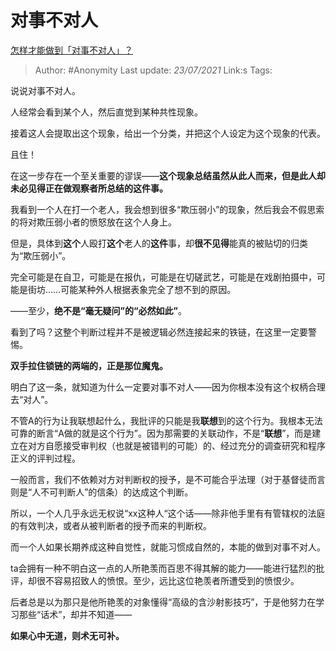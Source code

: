 # 对事不对人
[怎样才能做到「对事不对人」？](https://www.zhihu.com/question/21062014/answer/1011783718)

> Author: #Anonymity
> Last update: *23/07/2021* 
> Link:s
> Tags:  



说说对事不对人。

人经常会看到某个人，然后直觉到某种共性现象。

接着这人会提取出这个现象，给出一个分类，并把这个人设定为这个现象的代表。

且住！

在这一步存在一个至关重要的谬误——**这个现象总结虽然从此人而来，但是此人却未必见得正在做观察者所总结的这件事。**

我看到一个人在打一个老人，我会想到很多“欺压弱小”的现象，然后我会不假思索的将对欺压弱小者的愤怒放在这个人身上。

但是，具体到**这个**人殴打**这个**老人的**这件**事，却**很不见得**能真的被贴切的归类为“欺压弱小”。

完全可能是在自卫，可能是在报仇，可能是在切磋武艺，可能是在戏剧拍摄中，可能是街坊……可能某种外人根据表象完全了想不到的原因。

——至少，**绝不是“毫无疑问”的“必然如此”**。

看到了吗？这整个判断过程并不是被逻辑必然连接起来的铁链，在这里一定要警惕。

**双手拉住锁链的两端的，正是那位魔鬼。**

明白了这一条，就知道为什么一定要对事不对人——因为你根本没有这个权柄合理去“对人”。

不管A的行为让我联想起什么，我批评的只能是我**联想**到的这个行为。我根本无法可靠的断言“A做的就是这个行为”。因为那需要的关联动作，不是“**联想**”，而是建立在对方自愿接受审判权（也就是被错判的可能）的、经过充分的调查研究和程序正义的评判过程。

一般而言，我们不依赖对方对判断权的授予，是不可能合乎法理（对于基督徒而言则是“人不可判断人”的信条）的达成这个判断。

所以，一个人几乎永远无权说“xx这种人“这个话——除非他手里有有管辖权的法庭的有效判决，或者从被判断者的授予而来的判断权。

而一个人如果长期养成这种自觉性，就能习惯成自然的，本能的做到对事不对人。

ta会拥有一种不明白这一点的人所艳羡而百思不得其解的能力——能进行猛烈的批评，却很不容易招致人的愤恨。至少，远比这位艳羡者所遭受到的愤恨少。

后者总是以为那只是他所艳羡的对象懂得“高级的含沙射影技巧”，于是他努力在学习那些“话术”，却并不知道——

**如果心中无道，则术无可补。**



